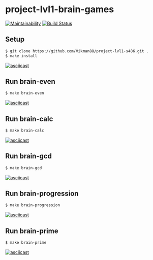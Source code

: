 # project-lvl1-brain-games
[![Maintainability](https://api.codeclimate.com/v1/badges/24c33b1d010a935763ee/maintainability)](https://codeclimate.com/github/Vikman88/project-lvl1-s486/maintainability)
[![Build Status](https://travis-ci.org/Vikman88/project-lvl1-s486.svg?branch=master)](https://travis-ci.org/Vikman88/project-lvl1-s486)

## Setup

```sh
$ git clone https://github.com/Vikman88/project-lvl1-s486.git .
$ make install
```
[![asciicast](https://asciinema.org/a/GTeq1j32McKsQAzcDMgL3IAkN.svg)](https://asciinema.org/a/GTeq1j32McKsQAzcDMgL3IAkN)

## Run brain-even

```sh
$ make brain-even
```
[![asciicast](https://asciinema.org/a/aT8Pj3K815V1nUfMaZ2TJ6M04.svg)](https://asciinema.org/a/aT8Pj3K815V1nUfMaZ2TJ6M04)

## Run brain-calc

```sh
$ make brain-calc
```
[![asciicast](https://asciinema.org/a/wOutApy746AZwJ1mgxd1ZyG4y.svg)](https://asciinema.org/a/wOutApy746AZwJ1mgxd1ZyG4y)

## Run brain-gcd

```sh
$ make brain-gcd
```
[![asciicast](https://asciinema.org/a/DNVQEDKS3PkaZuFlSr4ZA7Wau.svg)](https://asciinema.org/a/DNVQEDKS3PkaZuFlSr4ZA7Wau)

## Run brain-progression

```sh
$ make brain-progression
```
[![asciicast](https://asciinema.org/a/jbBD7ZIBJgg37KEhwD7brVxwH.svg)](https://asciinema.org/a/jbBD7ZIBJgg37KEhwD7brVxwH)

## Run brain-prime

```sh
$ make brain-prime
```
[![asciicast](https://asciinema.org/a/A1PIwizMfrDC7TNXE7yMXe2kY.svg)](https://asciinema.org/a/A1PIwizMfrDC7TNXE7yMXe2kY)
